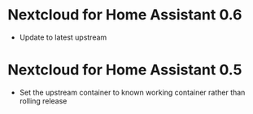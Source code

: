 # Nextcloud for Home Assistant 0.6
- Update to latest upstream
# Nextcloud for Home Assistant 0.5
- Set the upstream container to known working container rather than rolling release
